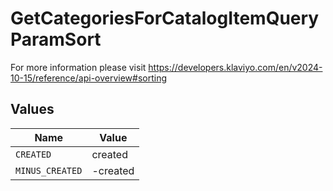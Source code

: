 # GetCategoriesForCatalogItemQueryParamSort

For more information please visit https://developers.klaviyo.com/en/v2024-10-15/reference/api-overview#sorting


## Values

| Name            | Value           |
| --------------- | --------------- |
| `CREATED`       | created         |
| `MINUS_CREATED` | -created        |